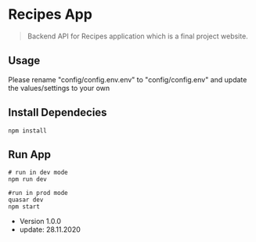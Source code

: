# Recipes App
>Backend API for Recipes application which is a final project website. 

## Usage
Please rename "config/config.env.env" to "config/config.env" and update the values/settings to your own

## Install Dependecies
```
npm install
```
## Run App
```
# run in dev mode
npm run dev

#run in prod mode
quasar dev
npm start
```
- Version 1.0.0
- update: 28.11.2020

